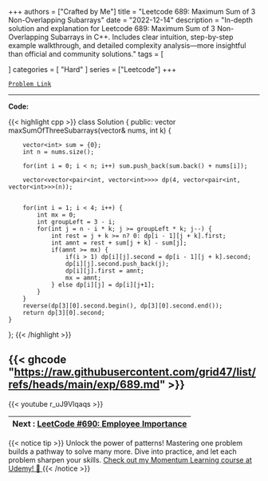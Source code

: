 
+++
authors = ["Crafted by Me"]
title = "Leetcode 689: Maximum Sum of 3 Non-Overlapping Subarrays"
date = "2022-12-14"
description = "In-depth solution and explanation for Leetcode 689: Maximum Sum of 3 Non-Overlapping Subarrays in C++. Includes clear intuition, step-by-step example walkthrough, and detailed complexity analysis—more insightful than official and community solutions."
tags = [
    
]
categories = [
    "Hard"
]
series = ["Leetcode"]
+++



[`Problem Link`](https://leetcode.com/problems/maximum-sum-of-3-non-overlapping-subarrays/description/)

---

**Code:**

{{< highlight cpp >}}
class Solution {
public:
    vector<int> maxSumOfThreeSubarrays(vector<int>& nums, int k) {

        vector<int> sum = {0};
        int n = nums.size();

        for(int i = 0; i < n; i++) sum.push_back(sum.back() + nums[i]);

        vector<vector<pair<int, vector<int>>>> dp(4, vector<pair<int, vector<int>>>(n));
        
        
        for(int i = 1; i < 4; i++) {
            int mx = 0;
            int groupLeft = 3 - i;
            for(int j = n - i * k; j >= groupLeft * k; j--) {
                int rest = j + k >= n? 0: dp[i - 1][j + k].first;
                int amnt = rest + sum[j + k] - sum[j];
                if(amnt >= mx) {
                    if(i > 1) dp[i][j].second = dp[i - 1][j + k].second;
                    dp[i][j].second.push_back(j);
                    dp[i][j].first = amnt;
                    mx = amnt;
                } else dp[i][j] = dp[i][j+1];
            }
        }
        reverse(dp[3][0].second.begin(), dp[3][0].second.end());
        return dp[3][0].second;
    }

};
{{< /highlight >}}

{{< ghcode "https://raw.githubusercontent.com/grid47/list/refs/heads/main/exp/689.md" >}}
---
{{< youtube r_uJ9Vlqaqs >}}

| Next : [LeetCode #690: Employee Importance](grid47.xyz/leetcode_690) |
| --- |
{{< notice tip >}}
Unlock the power of patterns! Mastering one problem builds a pathway to solve many more. Dive into practice, and let each problem sharpen your skills. [Check out my Momentum Learning course at Udemy! 🚀 ](https://www.udemy.com/course/algorithms-and-data-structures-in-cpp/)
{{< /notice >}}

